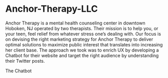 # Anchor-Therapy-LLC
Anchor Therapy is a mental health counseling center in downtown Hoboken, NJ operated by two therapists. Their mission is to help you, or your teen, feel relief from whatever stress one’s dealing with. Our focus is on devising the right marketing strategy for Anchor Therapy to deliver optimal solutions to maximize public interest that translates into increasing her client base. The approach we took was to enrich UX by developing a Chatbot for their website and target the right audience by understanding their Twitter posts. 

The Chatbot 
